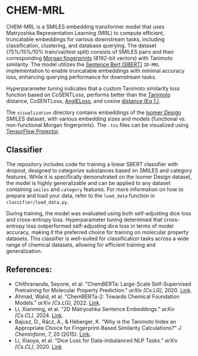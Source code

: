 # CHEM-MRL

CHEM-MRL is a SMILES embedding transformer model that uses Matryoshka Representation Learning (MRL) to compute efficient, truncatable embeddings for various downstream tasks, including classification, clustering, and database querying. The dataset (75%/15%/10% train/val/test split) consists of SMILES pairs and their corresponding [Morgan fingerprints](https://www.rdkit.org/docs/GettingStartedInPython.html#morgan-fingerprints-circular-fingerprints) (8192-bit vectors) with Tanimoto similarity. The model utilizes the [Sentence Bert (SBERT)](https://sbert.net/) `2D-MRL` implementation to enable truncatable embeddings with minimal accuracy loss, enhancing querying performance for downstream tasks.

Hyperparameter tuning indicates that a custom Tanimoto similarity loss function based on CoSENTLoss, performs better than the [Tanimoto](https://jcheminf.biomedcentral.com/articles/10.1186/s13321-015-0069-3/tables/2) distance, CoSENTLoss, [AnglELoss](https://arxiv.org/pdf/2309.12871), and cosine [distance (Eq 1.)](https://jcheminf.biomedcentral.com/articles/10.1186/s13321-015-0069-3#Equ1).

The `visualization` directory contains embeddings of the [Isomer Design](https://isomerdesign.com/pihkal/search) SMILES dataset, with various embedding sizes and models (functional vs. non-functional Morgan fingerprints). The `.tsv` files can be visualized using [TensorFlow Projector](https://projector.tensorflow.org/).

## Classifier

The repository includes code for training a linear SBERT classifier with dropout, designed to categorize substances based on SMILES and category features. While it is specifically demonstrated on the Isomer Design dataset, the model is highly generalizable and can be applied to any dataset containing `smiles` and `category` features. For more information on how to prepare and load your data, refer to the `load_data` function in `classifier/load_data.py`.

During training, the model was evaluated using both self-adjusting dice loss and cross-entropy loss. Hyperparameter tuning determined that cross-entropy loss outperformed self-adjusting dice loss in terms of model accuracy, making it the preferred choice for training on molecular property datasets. This classifier is well-suited for classification tasks across a wide range of chemical datasets, allowing for efficient training and generalization.

## References:
- Chithrananda, Seyone, et al. "ChemBERTa: Large-Scale Self-Supervised Pretraining for Molecular Property Prediction." *arXiv [Cs.LG]*, 2020. [Link](http://arxiv.org/abs/2010.09885).
- Ahmad, Walid, et al. "ChemBERTa-2: Towards Chemical Foundation Models." *arXiv [Cs.LG]*, 2022. [Link](http://arxiv.org/abs/2209.01712).
- Li, Xianming, et al. "2D Matryoshka Sentence Embeddings." *arXiv [Cs.CL]*, 2024. [Link](http://arxiv.org/abs/2402.14776).
- Bajusz, D., Rácz, A., & Héberger, K. "Why is the Tanimoto Index an Appropriate Choice for Fingerprint-Based Similarity Calculations?" *J Cheminform*, 7, 20 (2015). [Link](https://doi.org/10.1186/s13321-015-0069-3).
- Li, Xiaoya, et al. "Dice Loss for Data-imbalanced NLP Tasks." *arXiv [Cs.CL]*, 2020. [Link](https://arxiv.org/abs/1911.02855)
